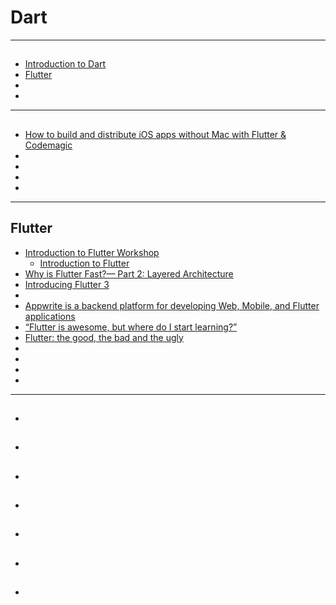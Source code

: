 # Dart

---

## 
- [Introduction to Dart](https://dart.dev/language)
- [Flutter](https://flutter.dev/)
- []()
- []()


---

## 
- [How to build and distribute iOS apps without Mac with Flutter & Codemagic](https://blog.codemagic.io/how-to-build-and-distribute-ios-apps-without-mac-with-flutter-codemagic/)
- []()
- []()
- []()
- []()

---

## Flutter

- [Introduction to Flutter Workshop](https://firtman.github.io/intro-flutter/)
  - [Introduction to Flutter](https://github.com/firtman/intro-flutter)
- [Why is Flutter Fast?— Part 2: Layered Architecture](https://betterprogramming.pub/why-is-flutter-fast-part-2-layered-architecture-c8954b03e994)
- [Introducing Flutter 3](https://medium.com/flutter/introducing-flutter-3-5eb69151622f)
- []()
- [Appwrite is a backend platform for developing Web, Mobile, and Flutter applications](https://github.com/appwrite/appwrite)
- [“Flutter is awesome, but where do I start learning?”](https://medium.com/free-code-camp/learn-flutter-best-resources-18f88346ed0f)
- [Flutter: the good, the bad and the ugly](https://medium.com/asos-techblog/flutter-vs-react-native-for-ios-android-app-development-c41b4e038db9)
- []()
- []()
- []()
- []()

---

## 
- []()
- []()
- []()
- []()
- []()
- []()

- []()


















